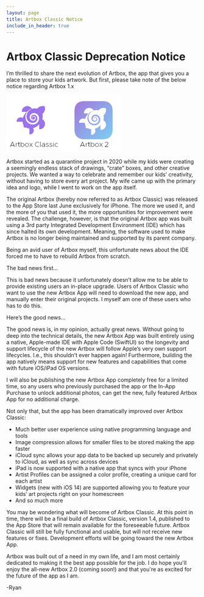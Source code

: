 ```yaml
---
layout: page
title: Artbox Classic Notice
include_in_header: true
---
```


# Artbox Classic Deprecation Notice

I’m thrilled to share the next evolution of Artbox, the app that gives you a place to store your kids artwork. But first, please take note of the below notice regarding Artbox 1.x

![](/assets/artbox-notice.jpg)

Artbox started as a quarantine project in 2020 while my kids were creating a seemingly endless stack of drawings, “crate” boxes, and other creative projects. We wanted a way to celebrate and remember our kids’ creativity, without having to store every art project. My wife came up with the primary idea and logo, while I went to work on the app itself.

The original Artbox (hereby now referred to as Artbox Classic) was released to the App Store last June exclusively for iPhone. The more we used it, and the more of you that used it, the more opportunities for improvement were revealed. The challenge, however, is that the original Artbox app was built using a 3rd party Integrated Development Environment (IDE) which has since halted its own development. Meaning, the software used to make Artbox is no longer being maintained and supported by its parent company.

Being an avid user of Artbox myself, this unfortunate news about the IDE forced me to have to rebuild Artbox from scratch. 

The bad news first…

This is bad news because it unfortunately doesn’t allow me to be able to provide existing users an in-place upgrade. Users of Artbox Classic who want to use the new Artbox App will need to download the new app, and manually enter their original projects. I myself am one of these users who has to do this.

Here’s the good news…

The good news is, in my opinion, actually great news. Without going to deep into the technical details, the new Artbox App was built entirely using a native, Apple-made IDE with Apple Code (SwiftUI) so the longevity and support lifecycle of the new Artbox will follow Apple’s very own support lifecycles. I.e., this shouldn’t ever happen again! Furthermore, building the app natively means support for new features and capabilities that come with future iOS/iPad OS versions.

I will also be publishing the new Artbox App completely free for a limited time, so any users who previously purchased the app or the In-App Purchase to unlock additional photos, can get the new, fully featured Artbox App for no additional charge.

Not only that, but the app has been dramatically improved over Artbox Classic:
* Much better user experience using native programming language and tools
* Image compression allows for smaller files to be stored making the app faster
* iCloud sync allows your app data to be backed up securely and privately to iCloud, as well as sync across devices
* iPad is now supported with a native app that syncs with your iPhone
* Artist Profiles can be assigned a color profile, creating a unique card for each artist
* Widgets (new with iOS 14) are supported allowing you to feature your kids’ art projects right on your homescreen
* And so much more

You may be wondering what will become of Artbox Classic. At this point in time, there will be a final build of Artbox Classic, version 1.4, published to the App Store that will remain available for the foreseeable future. Artbox Classic will still be fully functional and usable, but will not receive new features or fixes. Development efforts will be going toward the new Artbox App. 

Artbox was built out of a need in my own life, and I am most certainly dedicated to making it the best app possible for the job. I do hope you'll enjoy the all-new Artbox 2.0 (coming soon!) and that you're as excited for the future of the app as I am. 

-Ryan
